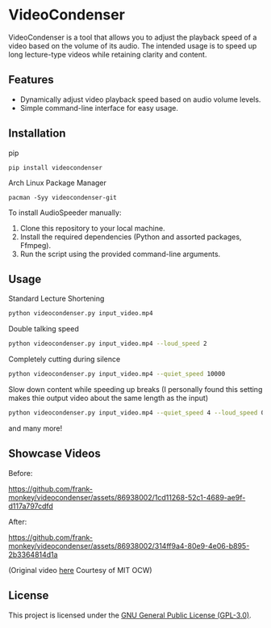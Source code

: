 # VideoCondenser

VideoCondenser is a tool that allows you to adjust the playback speed of a video based on the volume of its audio. 
The intended usage is to speed up long lecture-type videos while retaining clarity and content.

## Features

- Dynamically adjust video playback speed based on audio volume levels.
- Simple command-line interface for easy usage.

## Installation

pip
```
pip install videocondenser
```

Arch Linux Package Manager
```
pacman -Syy videocondenser-git
```

To install AudioSpeeder manually:

1. Clone this repository to your local machine.
2. Install the required dependencies (Python and assorted packages, Ffmpeg).
3. Run the script using the provided command-line arguments.

## Usage

Standard Lecture Shortening
```bash
python videocondenser.py input_video.mp4
```
Double talking speed 
```bash
python videocondenser.py input_video.mp4 --loud_speed 2
```

Completely cutting during silence
```bash
python videocondenser.py input_video.mp4 --quiet_speed 10000
```

Slow down content while speeding up breaks (I personally found this setting makes thie output video about the same length as the input)
```bash
python videocondenser.py input_video.mp4 --quiet_speed 4 --loud_speed 0.75
```
and many more!

## Showcase Videos

Before:

https://github.com/frank-monkey/videocondenser/assets/86938002/1cd11268-52c1-4689-ae9f-d117a797cdfd

After:

https://github.com/frank-monkey/videocondenser/assets/86938002/314ff9a4-80e9-4e06-b895-2b3364814d1a

(Original video [here](https://youtu.be/jANZxzetPaQ) Courtesy of MIT OCW)


## License

This project is licensed under the [GNU General Public License (GPL-3.0)](LICENSE.txt).
